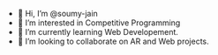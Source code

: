 - 👋 Hi, I’m @soumy-jain
- 👀 I’m interested in Competitive Programming
- 🌱 I’m currently learning Web Developement.
- 💞️ I’m looking to collaborate on AR and Web projects.

<!---
soumy-jain/soumy-jain is a ✨ special ✨ repository because its `README.md` (this file) appears on your GitHub profile.
You can click the Preview link to take a look at your changes.
--->
